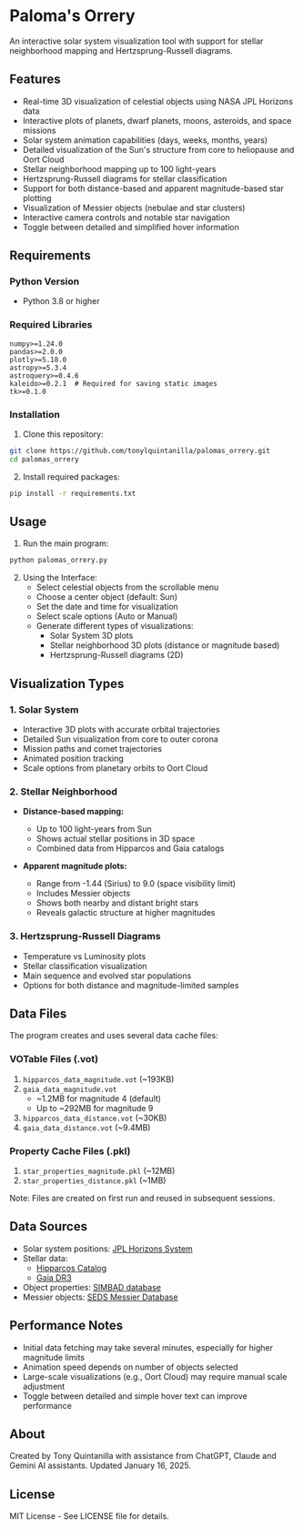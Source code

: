 # Paloma's Orrery

An interactive solar system visualization tool with support for stellar neighborhood mapping and Hertzsprung-Russell diagrams.

## Features

- Real-time 3D visualization of celestial objects using NASA JPL Horizons data
- Interactive plots of planets, dwarf planets, moons, asteroids, and space missions
- Solar system animation capabilities (days, weeks, months, years)
- Detailed visualization of the Sun's structure from core to heliopause and Oort Cloud
- Stellar neighborhood mapping up to 100 light-years
- Hertzsprung-Russell diagrams for stellar classification
- Support for both distance-based and apparent magnitude-based star plotting
- Visualization of Messier objects (nebulae and star clusters)
- Interactive camera controls and notable star navigation
- Toggle between detailed and simplified hover information

## Requirements

### Python Version
- Python 3.8 or higher

### Required Libraries
```
numpy>=1.24.0
pandas>=2.0.0
plotly>=5.18.0
astropy>=5.3.4
astroquery>=0.4.6
kaleido>=0.2.1  # Required for saving static images
tk>=0.1.0
```

### Installation

1. Clone this repository:
```bash
git clone https://github.com/tonylquintanilla/palomas_orrery.git
cd palomas_orrery
```

2. Install required packages:
```bash
pip install -r requirements.txt
```

## Usage

1. Run the main program:
```bash
python palomas_orrery.py
```

2. Using the Interface:
   - Select celestial objects from the scrollable menu
   - Choose a center object (default: Sun)
   - Set the date and time for visualization
   - Select scale options (Auto or Manual)
   - Generate different types of visualizations:
     * Solar System 3D plots
     * Stellar neighborhood 3D plots (distance or magnitude based)
     * Hertzsprung-Russell diagrams (2D)

## Visualization Types

### 1. Solar System
- Interactive 3D plots with accurate orbital trajectories
- Detailed Sun visualization from core to outer corona
- Mission paths and comet trajectories
- Animated position tracking
- Scale options from planetary orbits to Oort Cloud

### 2. Stellar Neighborhood
- **Distance-based mapping:**
  * Up to 100 light-years from Sun
  * Shows actual stellar positions in 3D space
  * Combined data from Hipparcos and Gaia catalogs

- **Apparent magnitude plots:**
  * Range from -1.44 (Sirius) to 9.0 (space visibility limit)
  * Includes Messier objects
  * Shows both nearby and distant bright stars
  * Reveals galactic structure at higher magnitudes

### 3. Hertzsprung-Russell Diagrams
- Temperature vs Luminosity plots
- Stellar classification visualization
- Main sequence and evolved star populations
- Options for both distance and magnitude-limited samples

## Data Files

The program creates and uses several data cache files:

### VOTable Files (.vot)
1. `hipparcos_data_magnitude.vot` (~193KB)
2. `gaia_data_magnitude.vot` 
   - ~1.2MB for magnitude 4 (default)
   - Up to ~292MB for magnitude 9
3. `hipparcos_data_distance.vot` (~30KB)
4. `gaia_data_distance.vot` (~9.4MB)

### Property Cache Files (.pkl)
1. `star_properties_magnitude.pkl` (~12MB)
2. `star_properties_distance.pkl` (~1MB)

Note: Files are created on first run and reused in subsequent sessions.

## Data Sources

- Solar system positions: [JPL Horizons System](https://ssd.jpl.nasa.gov/horizons/)
- Stellar data:
  * [Hipparcos Catalog](https://www.cosmos.esa.int/web/hipparcos)
  * [Gaia DR3](https://www.cosmos.esa.int/web/gaia)
- Object properties: [SIMBAD database](http://simbad.u-strasbg.fr/simbad/)
- Messier objects: [SEDS Messier Database](http://www.messier.seds.org/)

## Performance Notes

- Initial data fetching may take several minutes, especially for higher magnitude limits
- Animation speed depends on number of objects selected
- Large-scale visualizations (e.g., Oort Cloud) may require manual scale adjustment
- Toggle between detailed and simple hover text can improve performance

## About

Created by Tony Quintanilla with assistance from ChatGPT, Claude and Gemini AI assistants.
Updated January 16, 2025.

## License

MIT License - See LICENSE file for details.